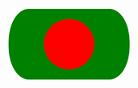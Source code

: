 <html>
<head>
<title>flag</title>
<style type="text/css">
*{
margin :0px ;
padding :0px ;
}
body{
/*
background-image :url("/storage/76A6-CECE/mamundstart.jpg");
background-size :cover ;
*/

background-image :linear-gradient( red,green);

}
.full{
background-color :green  ;
width :200px ;
height :100px ;
margin-left :5px ;
padding :20px  ;
margin-top :5px ;
border-radius :40px/65px ;
}
.red{
background-color :red ;
width :100px;
height :100px;
margin :auto ;
border-radius :50%;
}
</style>
</head>
<body>

<div class="full">
<div class="red">

</div>

</div>

</body>
</html>
